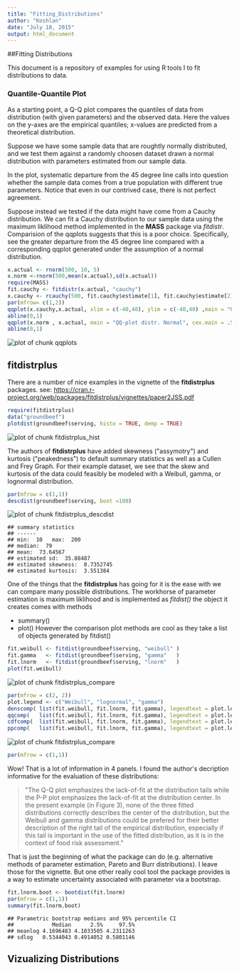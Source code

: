 ```yaml
---
title: "Fitting_Distributions"
author: "Koshlan"
date: "July 18, 2015"
output: html_document
---
```


##Fitting Distributions

This document is a repository of examples for using R tools I to fit distributions to data.

### Quantile-Quantile Plot

As a starting point, a Q-Q plot compares the quantiles of data from distribution (with given parameters) and the observed data. 
Here the values on the y-axes are the empirical quantiles; x-values are predicted from a theoretical 
distribution. 

Suppose we have some sample data that are roughtly normally distributed, and we test them against
a randomly choosen dataset drawn a normal distribution with parameters estimated from our sample data.

In the plot, systematic departure from the 45 degree line calls into question whether the sample data 
comes from a true population with different true parameters. 
Notice that even in our contrived case, there is not perfect agreement.  

Suppose instead we tested if the data might have come from a Cauchy distribution. 
We can fit a Cauchy distribution to our sample data using the maximum liklihood method implemented
in the **MASS** package via *fitdistr*. Comparision of the qqplots suggests that 
this is a poor choice. Specifically, see the greater departure from the 45 degree line compared with a corresponding qqplot generated under the assumption of a normal distribution.


```r
x.actual <- rnorm(500, 10, 5)
x.norm <-rnorm(500,mean(x.actual),sd(x.actual))
require(MASS)
fit.cauchy <- fitdistr(x.actual, "cauchy")
x.cauchy <- rcauchy(500, fit.cauchy$estimate[1], fit.cauchy$estimate[2])
par(mfrow= c(1,2))
qqplot(x.cauchy,x.actual, xlim = c(-40,40), ylim = c(-40,40) ,main = "QQ-plot distr. Cauchy", cex.main =.5)
abline(0,1)
qqplot(x.norm , x.actual, main = "QQ-plot distr. Normal", cex.main = .5, xlim = c(-40,40), ylim = c(-40,40))
abline(0,1)
```

![plot of chunk qqplots](figure/qqplots-1.png) 

## fitdistrplus

There are a number of nice examples in the vignette of the **fitdistrplus** packages.
see: https://cran.r-project.org/web/packages/fitdistrplus/vignettes/paper2JSS.pdf



```r
require(fitdistrplus)
data("groundbeef")
plotdist(groundbeef$serving, histo = TRUE, demp = TRUE)
```

![plot of chunk fitdistrplus_hist](figure/fitdistrplus_hist-1.png) 

The authors of **fitdistrplus** have added skewness ("assymotry") and kurtosis ("peakedness") to default summary statistics as well as a Cullen and Frey Graph. For their example dataset, we see that the skew and kurtosis of the data could feasibly be modeled with a Weibull, gamma, or lognormal distribution.


```r
par(mfrow = c(1,1))
descdist(groundbeef$serving, boot =100)
```

![plot of chunk fitdistrplus_descdist](figure/fitdistrplus_descdist-1.png) 

```
## summary statistics
## ------
## min:  10   max:  200 
## median:  79 
## mean:  73.64567 
## estimated sd:  35.88487 
## estimated skewness:  0.7352745 
## estimated kurtosis:  3.551384
```

One of the things that the **fitdistrplus** has going for it is the ease with we can compare many possible 
distributions. The workhorse of parameter estimation is maximum liklihood and is implemented as *fitdist()*
the object it creates comes with methods
* summary() 
* plot()
However the comparison plot methods are cool as they take a list of objects generated by fitdist()


```r
fit.weibull <- fitdist(groundbeef$serving, "weibull" )
fit.gamma   <- fitdist(groundbeef$serving, "gamma"   ) 
fit.lnorm   <- fitdist(groundbeef$serving, "lnorm"   )
plot(fit.weibull)
```

![plot of chunk fitdistrplus_compare](figure/fitdistrplus_compare-1.png) 

```r
par(mfrow = c(2, 2))
plot.legend <- c("Weibull", "lognormal", "gamma")
denscomp( list(fit.weibull, fit.lnorm, fit.gamma), legendtext = plot.legend)
qqcomp(   list(fit.weibull, fit.lnorm, fit.gamma), legendtext = plot.legend)
cdfcomp(  list(fit.weibull, fit.lnorm, fit.gamma), legendtext = plot.legend)
ppcomp(   list(fit.weibull, fit.lnorm, fit.gamma), legendtext = plot.legend)
```

![plot of chunk fitdistrplus_compare](figure/fitdistrplus_compare-2.png) 

```r
par(mfrow = c(1,1))
```

Wow! That is a lot of information in 4 panels. I found the author's decription informative for the evaluation of these distributions:

> "The Q-Q plot emphasizes the lack-of-fit at the distribution tails while the P-P plot emphasizes the lack-of-fit at the distribution center. In the present example (in Figure 3), none of the three fitted distributions correctly describes the center of the distribution, but the Weibull and gamma distributions could be prefered for their better description of the right tail of the empirical distribution, especially if this tail is important in the use of the fitted distribution, as it is in the context of food risk assessment."

That is just the beginning of what the package can do (e.g. alternative methods of parameter estimation, Pareto and Burr distributions). I leave those for the vignette. But one other really cool tool the 
package provides is a way to estimate uncertainty associated with parameter via a bootstrap.


```r
fit.lnorm.boot <- bootdist(fit.lnorm)
par(mfrow = c(1,1))
summary(fit.lnorm.boot)
```

```
## Parametric bootstrap medians and 95% percentile CI 
##            Median      2.5%     97.5%
## meanlog 4.1696483 4.1033505 4.2311263
## sdlog   0.5344043 0.4914052 0.5801146
```

## Vizualizing Distributions









